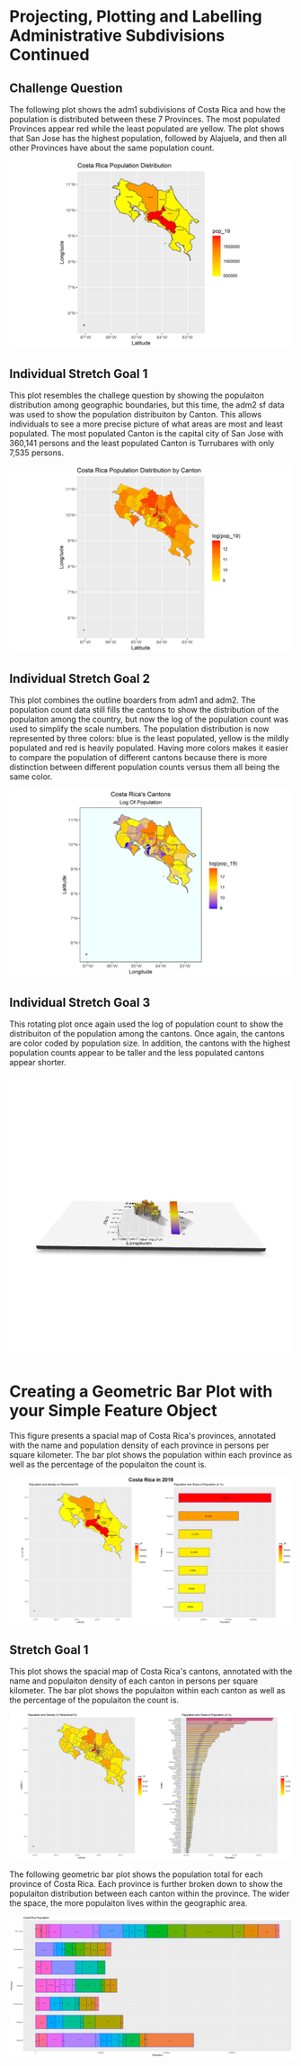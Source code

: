 # Projecting, Plotting and Labelling Administrative Subdivisions Continued

## Challenge Question
The following plot shows the adm1 subdivisions of Costa Rica and how the population is distributed between these 7 Provinces. The most populated Provinces appear red while the least populated are yellow. The plot shows that San Jose has the highest population, followed by Alajuela, and then all other Provinces have about the same population count. 

![](cr_adm1_total_pop19.png)

## Individual Stretch Goal 1

This plot resembles the challege question by showing the populaiton distribution among geographic boundaries, but this time, the adm2 sf data was used to show the population distribuiton by Canton. This allows individuals to see a more precise picture of what areas are most and least populated. The most populated Canton is the capital city of San Jose with 360,141 persons and the least populated Canton is Turrubares with only 7,535 persons. 

![](cr_adm2_total_pop19.png)

## Individual Stretch Goal 2

This plot combines the outline boarders from adm1 and adm2. The population count data still fills the cantons to show the distribution of the populaiton among the country, but now the log of the population count was used to simplify the scale numbers. The population distribution is now represented by three colors: blue is the least populated, yellow is the mildly populated and red is heavily populated. Having more colors makes it easier to compare the population of different cantons because there is more distinction between different population counts versus them all being the same color. 

![](cr_log_pop_adm2_adm1.png)

## Individual Stretch Goal 3

This rotating plot once again used the log of population count to show the distribuiton of the population among the cantons. Once again, the cantons are color coded by population size. In addition, the cantons with the highest population counts appear to be taller and the less populated cantons appear shorter. 

![](cr_pop_gif.gif)

# Creating a Geometric Bar Plot with your Simple Feature Object

This figure presents a spacial map of Costa Rica's provinces, annotated with the name and population density of each province in persons per square kilometer. The bar plot shows the population within each province as well as the percentage of the populaiton the count is. 

![](costa_rica_in_2019.png)

## Stretch Goal 1

This plot shows the spacial map of Costa Rica's cantons, annotated with the name and populaiton density of each canton in persons per square kilometer. The bar plot shows the populaiton within each canton as well as the percentage of the populaiton the count is. 

![](costa_rica2_in_2019.png)

The following geometric bar plot shows the population total for each province of Costa Rica. Each province is further broken down to show the populaiton distribution between each canton within the province. The wider the space, the more populaiton lives within the geographic area. 

![](cr_adm2_bp.png)
